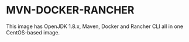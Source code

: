 # MVN-DOCKER-RANCHER

This image has OpenJDK 1.8.x, Maven, Docker and Rancher CLI all in one CentOS-based image. 